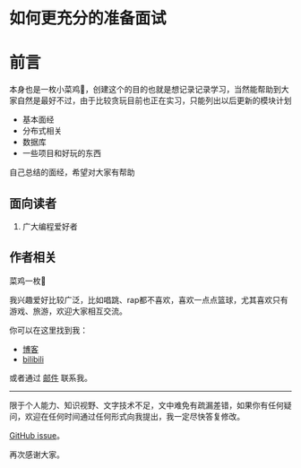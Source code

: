 如何更充分的准备面试
========

前言
========

本身也是一枚小菜鸡🤡，创建这个的目的也就是想记录记录学习，当然能帮助到大家自然是最好不过，由于比较贪玩目前也正在实习，只能列出以后更新的模块计划

* 基本面经
* 分布式相关
* 数据库
* 一些项目和好玩的东西

自己总结的面经，希望对大家有帮助


面向读者
--------

1. 广大编程爱好者

作者相关
-------

菜鸡一枚🤡

我兴趣爱好比较广泛，比如唱跳、rap都不喜欢，喜欢一点点篮球，尤其喜欢只有游戏、旅游，欢迎大家相互交流。

你可以在这里找到我：

* [博客](http://120.46.170.23/)
* [bilibili](https://space.bilibili.com/440586446/)

或者通过 [邮件](hill@gmail.com) 联系我。

<adsense />

--------

限于个人能力、知识视野、文字技术不足，文中难免有疏漏差错，如果你有任何疑问，欢迎在任何时间通过任何形式向我提出，我一定尽快答复修改。

[GitHub issue](https://github.com/s)。

再次感谢大家。
